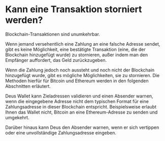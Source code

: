 # Kann eine Transaktion storniert werden?

Blockchain-Transaktionen sind unumkehrbar.

Wenn jemand versehentlich eine Zahlung an eine falsche Adresse sendet, gibt es keine Möglichkeit, eine bestätigte Transaktion (eine, die der Blockchain hinzugefügt wurde) zu stornieren, außer indem man den Empfänger auffordert, das Geld zurückzugeben.

Wenn die Zahlung jedoch noch aussteht und noch nicht der Blockchain hinzugefügt wurde, gibt es mögliche Möglichkeiten, sie zu stornieren. Die Methoden hierfür für Bitcoin und Ethereum werden in den folgenden Abschnitten erläutert.

Deus Wallet kann Zieladressen validieren und einen Absender warnen, wenn die eingegebene Adresse nicht dem typischen Format für eine Zahlungsadresse in dieser Blockchain entspricht. Beispielsweise erlaubt Ihnen das Wallet nicht, Bitcoin an eine Ethereum-Adresse zu senden und umgekehrt.

Darüber hinaus kann Deus den Absender warnen, wenn er sich vertippen oder eine unvollständige Zahlungsadresse eingeben.